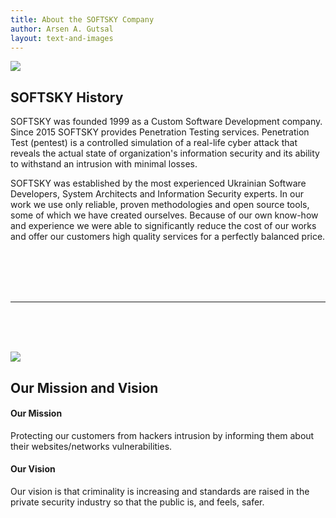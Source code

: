 ```yaml
---
title: About the SOFTSKY Company
author: Arsen A. Gutsal
layout: text-and-images
---
```


![](/media/about/company.md-images/media/image04-500.jpg?class=pull-right)

## SOFTSKY History

SOFTSKY was founded 1999 as a Custom Software Development company. Since 2015 SOFTSKY provides Penetration Testing services. Penetration Test (pentest) is a controlled simulation of a real-life cyber attack that reveals the actual state of organization's information security and its ability to withstand an intrusion with minimal losses.

SOFTSKY was established by the most experienced Ukrainian Software Developers, System Architects and Information Security experts. In our work we use only reliable, proven methodologies and open source tools, some of which we have created ourselves. Because of our own know-how and experience we were able to significantly reduce the cost of our works and offer our customers high quality services for a perfectly balanced price. 


<br><br><br><br>

------

<br><br><br>

![](/media/about/company.md-images/media/image02-500.jpg?class=pull-right)

## Our Mission and Vision

#### Our Mission

Protecting our customers from hackers intrusion by informing them about their websites/networks vulnerabilities.

#### Our Vision

Our vision is that criminality is increasing and standards are raised in the private security industry so that the public is, and feels, safer.


